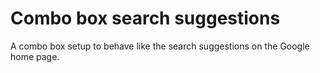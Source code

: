 # Combo box search suggestions

A combo box setup to behave like the search suggestions on the Google home page.

